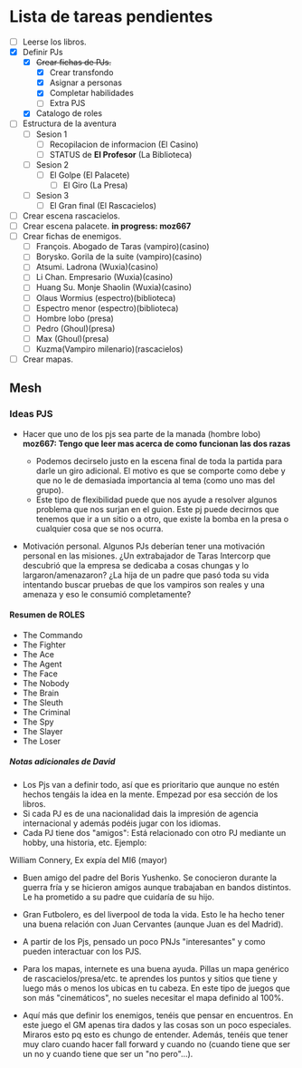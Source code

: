 # Lista de tareas pendientes

- [ ] Leerse los libros.
- [X] Definir PJs
    - [X] ~~Crear fichas de PJs.~~
        - [X] Crear transfondo
        - [X] Asignar a personas
        - [X] Completar habilidades
        - [ ] Extra PJS
    - [X] Catalogo de roles
- [ ] Estructura de la aventura
    - [ ] Sesion 1
        - [ ] Recopilacion de informacion (El Casino)
        - [ ] STATUS de **El Profesor** (La Biblioteca)
    - [ ] Sesion 2
        - [ ] El Golpe (El Palacete)
            - [ ] El Giro (La Presa)
    - [ ] Sesion 3
        - [ ] El Gran final (El Rascacielos)
- [ ] Crear escena rascacielos.
- [ ] Crear escena palacete. **in progress: moz667**
- [ ] Crear fichas de enemigos.
    - [ ] François. Abogado de Taras (vampiro)(casino)
    - [ ] Borysko. Gorila de la suite (vampiro)(casino)
    - [ ] Atsumi. Ladrona (Wuxia)(casino)
    - [ ] Li Chan. Empresario (Wuxia)(casino) 
    - [ ] Huang Su. Monje Shaolin (Wuxia)(casino)
    - [ ] Olaus Wormius (espectro)(biblioteca)
    - [ ] Espectro menor (espectro)(biblioteca)
    - [ ] Hombre lobo (presa)
    - [ ] Pedro (Ghoul)(presa)
    - [ ] Max (Ghoul)(presa)
    - [ ] Kuzma(Vampiro milenario)(rascacielos)
- [ ] Crear mapas.

## Mesh

### Ideas PJS
* Hacer que uno de los pjs sea parte de la manada (hombre lobo) **moz667: Tengo que leer mas acerca de como funcionan las dos razas**
    * Podemos decirselo justo en la escena final de toda la partida para darle un giro adicional. El motivo es que se comporte como debe y que no le de demasiada importancia al tema (como uno mas del grupo).
    * Este tipo de flexibilidad puede que nos ayude a resolver algunos problema que nos surjan en el guion. Este pj puede decirnos que tenemos que ir a un sitio o a otro, que existe la bomba en la presa o cualquier cosa que se nos ocurra.

* Motivación personal. Algunos PJs deberían tener una motivación personal en las misiones. ¿Un extrabajador de Taras Intercorp que descubrió que la empresa se
dedicaba a cosas chungas y lo largaron/amenazaron? ¿La hija de un padre que pasó toda su vida intentando buscar pruebas de que los vampiros son reales y una amenaza
y eso le consumió completamente?

#### Resumen de ROLES
* The Commando
* The Fighter
* The Ace
* The Agent
* The Face
* The Nobody
* The Brain
* The Sleuth
* The Criminal
* The Spy
* The Slayer
* The Loser

##### Notas adicionales de David
- Los Pjs van a definir todo, así que es prioritario que aunque no estén hechos tengáis la idea en la mente. Empezad por esa sección de los libros.
- Si cada PJ es de una nacionalidad dais la impresión de agencia internacional y además podéis jugar con los idiomas.
- Cada PJ tiene dos "amigos": Está relacionado con otro PJ mediante un hobby, una historia, etc. Ejemplo:

William Connery, Ex expía del MI6 (mayor)
 - Buen amigo del padre del Boris Yushenko. Se conocieron durante la guerra fría y se hicieron amigos aunque trabajaban en bandos distintos. Le ha prometido a su padre que cuidaría de su hijo.
 - Gran Futbolero, es del liverpool de toda la vida. Esto le ha hecho tener una buena relación con Juan Cervantes (aunque Juan es del Madrid).

- A partir de los Pjs, pensado un poco PNJs "interesantes" y como pueden interactuar con los PJS.
- Para los mapas, internete es una buena ayuda. Pillas un mapa genérico de rascacielos/presa/etc. te aprendes los puntos y sitios que tiene y luego más o menos los ubicas en tu cabeza. En este tipo de juegos que son más "cinemáticos", no sueles necesitar el mapa definido al 100%. 

- Aquí más que definir los enemigos, tenéis que pensar en encuentros. En este juego el GM apenas tira dados y las cosas son un poco especiales. Miraros esto pq esto es chungo de entender. Además, tenéis que tener muy claro cuando hacer fall forward y cuando no (cuando tiene que ser un no y cuando tiene que ser un "no pero"...).
